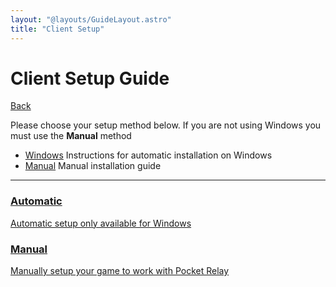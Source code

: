 ```yaml
---
layout: "@layouts/GuideLayout.astro"
title: "Client Setup"
---
```


# Client Setup Guide

[Back](/guide)

Please choose your setup method below. If you are not using Windows
you must use the **Manual** method

- [Windows](/guide/client/windows) Instructions for automatic installation on Windows
- [Manual](/guide/client/manual) Manual installation guide

---

<div class="actions">
    <a class="action" href="/guide/client/windows">
        <h3 class="action__title">Automatic</h3>
        <p class="action__text">
            Automatic setup only available for Windows
        </p>
    </a>
    <a class="action" href="/guide/client/manual">
        <h3 class="action__title">Manual</h3>
        <p class="action__text">
        Manually setup your game to work with Pocket Relay
        </p>
    </a>
</div>
